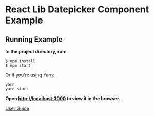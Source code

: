 # React Lib Datepicker Component Example

## Running Example

**In the project directory, run:**

```
$ npm install
$ npm start
```

Or if you're using Yarn:

```
yarn
yarn start
```

**Open [http://localhost:3000](http://localhost:3000) to view it in the browser.**

[User Guide](http://localhost:3000)